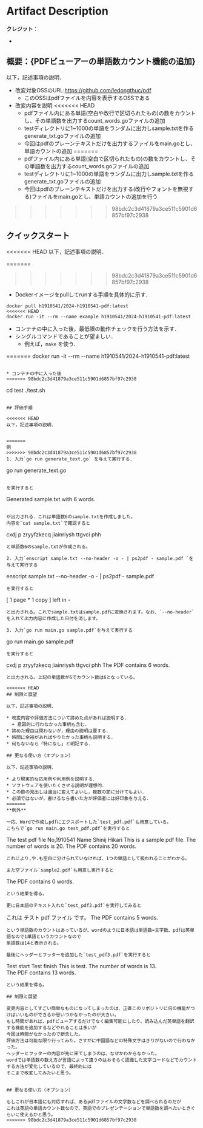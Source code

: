 # Artifact Description

**クレジット**：

* 

## 概要：{PDFビューアーの単語数カウント機能の追加}

以下，記述事項の説明．

* 改変対象OSSのURL:https://github.com/ledongthuc/pdf
  + このOSSはpdfファイルを内容を表示するOSSである
* 改変内容を説明
<<<<<<< HEAD
  + pdfファイル内にある単語(空白や改行で区切られたもの)の数をカウントし、その単語数を出力するcount_words.goファイルの追加
  + testディレクトリに1~1000の単語をランダムに出力しsample.txtを作るgenerate_txt.goファイルの追加
  + 今回はpdfのプレーンテキストだけを出力するファイルをmain.goとし、単語カウントの追加
=======
  + pdfファイル内にある単語(空白で区切られたもの)の数をカウントし、その単語数を出力するcount_words.goファイルの追加
  + testディレクトリに1~1000の単語をランダムに出力しsample.txtを作るgenerate_txt.goファイルの追加
  + 今回はpdfのプレーンテキストだけを出力する(改行やフォントを無視する)ファイルをmain.goとし、単語カウントの追加を行う
>>>>>>> 98bdc2c3d41879a3ce511c5901d6857bf97c2938
  

## クイックスタート

<<<<<<< HEAD
以下，記述事項の説明．

=======
>>>>>>> 98bdc2c3d41879a3ce511c5901d6857bf97c2938
* Dockerイメージをpullしてrunする手順を具体的に示す．

```
docker pull h1910541/2024-h1910541-pdf:latest
<<<<<<< HEAD
docker run -it --rm --name example h1910541/2024-h1910541-pdf:latest
```

* コンテナの中に入った後，最低限の動作チェックを行う方法を示す．
* シングルコマンドであることが望ましい．
  + 例えば，`make` を使う．

=======
docker run -it --rm --name h1910541/2024-h1910541-pdf:latest
```

* コンテナの中に入った後
>>>>>>> 98bdc2c3d41879a3ce511c5901d6857bf97c2938
```
cd test
./test.sh
```

## 評価手順

<<<<<<< HEAD
以下，記述事項の説明．


=======
例
>>>>>>> 98bdc2c3d41879a3ce511c5901d6857bf97c2938
1. 入力`go run generate_text.go` を与えて実行する．

```
go run generate_text.go
```

を実行すると

```
Generated sample.txt with 6 words.
```

が出力される．これは単語数6のsample.txtを作成しました。
内容を`cat sample.txt`で確認すると

```
cxdj p zryyfzkecq jiainriysh ttgvci phh
```
と単語数6のsample.txtが作成される。

2. 入力`enscript sample.txt --no-header -o - | ps2pdf - sample.pdf `を与えて実行する

```
enscript sample.txt --no-header -o - | ps2pdf - sample.pdf 
```
を実行すると
```
[ 1 page * 1 copy ] left in -
```
と出力される。これでsample.txtはsample.pdfに変換されます。なお、`--no-header`を入れて出力内容に作成した日付を消します。

3. 入力`go run main.go sample.pdf`を与えて実行する

```
go run main.go sample.pdf 
```
を実行すると
```
cxdj p zryyfzkecq jiainriysh ttgvci phh
The PDF contains 6 words.
```
と出力される。上記の単語数が6でカウント数は6となっている。

<<<<<<< HEAD
## 制限と展望

以下，記述事項の説明．

* 改変内容や評価方法について諦めた点があれば説明する．
  + 意図的に行わなかった事柄も含む．
* 諦めた理由は問わないが，理由の説明は要する．
* 時間に余裕があればやりたかった事柄も説明する．
* 何もないなら「特になし」と明記する．

## 更なる使い方（オプション）

以下，記述事項の説明．

* より現実的な応用例や利用例を説明する．
* ソフトウェアを使いたくさせる説明が理想的．
* この節の見出しは適当に変えてよいし，複数の節に分けてもよい．
* 必須ではないが，書けるなら書いた方が評価者には好印象を与える．
=======
**例外**

一応、Wordで作成しpdfにエクスポートした`test_pdf.pdf`も用意している。
こちらで`go run main.go test_pdf.pdf`を実行すると

```
The test pdf file No,1910541 Name Shinij Hikari  This is a sample pdf file. The number of words is 20. 
The PDF contains 20 words.
```
これにより,や.も空白に分けられていなければ、1つの単語として扱われることがわかる。

また空ファイル`sample2.pdf`も用意し実行すると

```

The PDF contains 0 words.
```
という結果を得る。

更に日本語のテキスト入れた`test_pdf2.pdf`を実行してみると

```
これは テスト pdf ファイル です。 
The PDF contains 5 words.
```
という単語数のカウントはあっているが、wordのように日本語は単語数=文字数、pdfは英単語なので1単語というカウントなので
単語数は14と表示される。

最後にヘッダーとフッターを追加した`test_pdf3.pdf`を実行すると

```
Test start   Test finish This is test. The number of words is 13.  
The PDF contains 13 words.
```
という結果を得る。

## 制限と展望

変更内容としてすごい簡単なものになってしまったのは、正直このリポジトリに何の機能がつけばいいものができるか思いつかなかったのが大きい。
もし時間があれば、pdfビューアするだけでなく編集可能にしたり、読み込んだ英単語を翻訳する機能を追加するなどやれることは多いが
今回は時間がなかったので断念した。
評価方法は可能な限り行ってみた。さすがに中国語などの特殊文字はきりがないので行わなかった。
ヘッダーとフッターの内容が先に来てしまうのは、なぜかわからなかった。
wordでは単語数の数え方が言語によって違うのはおそらく認識した文字コードなどでカウントする方法が変化しているので、最終的には
そこまで改変してみたいと思う。


## 更なる使い方（オプション）

もしこれが日本語にも対応すれば、あるpdfファイルの文字数などを調べられるのだが
これは英語の単語カウント数なので、英語でのプレゼンテーションで単語数を調べたいときぐらいに使えるかと思う。
>>>>>>> 98bdc2c3d41879a3ce511c5901d6857bf97c2938
